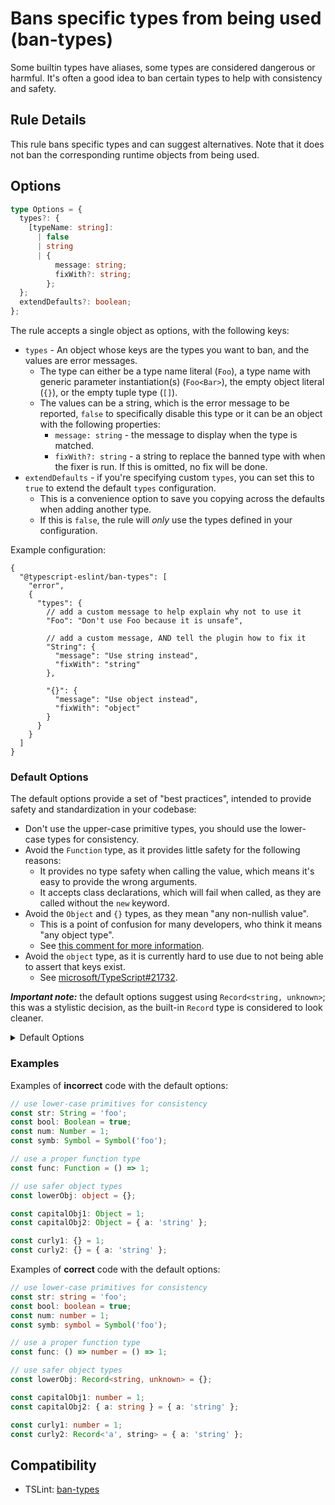 # Bans specific types from being used (ban-types)

Some builtin types have aliases, some types are considered dangerous or harmful. It's often a good idea to ban certain types to help with consistency and safety.

## Rule Details

This rule bans specific types and can suggest alternatives. Note that it does not ban the corresponding runtime objects from being used.

## Options

```ts
type Options = {
  types?: {
    [typeName: string]:
      | false
      | string
      | {
          message: string;
          fixWith?: string;
        };
  };
  extendDefaults?: boolean;
};
```

The rule accepts a single object as options, with the following keys:

* `types` - An object whose keys are the types you want to ban, and the values are error messages.
  * The type can either be a type name literal (`Foo`), a type name with generic parameter instantiation(s) (`Foo<Bar>`), the empty object literal (`{}`), or the empty tuple type (`[]`).
  * The values can be a string, which is the error message to be reported, `false` to specifically disable this type or it can be an object with the following properties:
    * `message: string` - the message to display when the type is matched.
    * `fixWith?: string` - a string to replace the banned type with when the fixer is run. If this is omitted, no fix will be done.
* `extendDefaults` - if you're specifying custom `types`, you can set this to `true` to extend the default `types` configuration.
  * This is a convenience option to save you copying across the defaults when adding another type.
  * If this is `false`, the rule will _only_ use the types defined in your configuration.

Example configuration:

```
{
  "@typescript-eslint/ban-types": [
    "error",
    {
      "types": {
        // add a custom message to help explain why not to use it
        "Foo": "Don't use Foo because it is unsafe",

        // add a custom message, AND tell the plugin how to fix it
        "String": {
          "message": "Use string instead",
          "fixWith": "string"
        },

        "{}": {
          "message": "Use object instead",
          "fixWith": "object"
        }
      }
    }
  ]
}
```

### Default Options

The default options provide a set of "best practices", intended to provide safety and standardization in your codebase:

* Don't use the upper-case primitive types, you should use the lower-case types for consistency.
* Avoid the `Function` type, as it provides little safety for the following reasons:
  * It provides no type safety when calling the value, which means it's easy to provide the wrong arguments.
  * It accepts class declarations, which will fail when called, as they are called without the `new` keyword.
* Avoid the `Object` and `{}` types, as they mean "any non-nullish value".
  * This is a point of confusion for many developers, who think it means "any object type".
  * See [this comment for more information](https://github.com/typescript-eslint/typescript-eslint/issues/2063#issuecomment-675156492).
* Avoid the `object` type, as it is currently hard to use due to not being able to assert that keys exist.
  * See [microsoft/TypeScript#21732](https://github.com/microsoft/TypeScript/issues/21732).

_**Important note:**_ the default options suggest using `Record<string, unknown>`; this was a stylistic decision, as the built-in `Record` type is considered to look cleaner.

<details>

<summary>Default Options</summary>

```ts
const defaultTypes = {
  String: {
    message: 'Use string instead',
    fixWith: 'string',
  },
  Boolean: {
    message: 'Use boolean instead',
    fixWith: 'boolean',
  },
  Number: {
    message: 'Use number instead',
    fixWith: 'number',
  },
  Symbol: {
    message: 'Use symbol instead',
    fixWith: 'symbol',
  },

  Function: {
    message: [
      'The `Function` type accepts any function-like value.',
      'It provides no type safety when calling the function, which can be a common source of bugs.',
      'It also accepts things like class declarations, which will throw at runtime as they will not be called with `new`.',
      'If you are expecting the function to accept certain arguments, you should explicitly define the function shape.',
    ].join('\n'),
  },

  // object typing
  Object: {
    message: [
      'The `Object` type actually means "any non-nullish value", so it is marginally better than `unknown`.',
      '- If you want a type meaning "any object", you probably want `Record<string, unknown>` instead.',
      '- If you want a type meaning "any value", you probably want `unknown` instead.',
    ].join('\n'),
  },
  '{}': {
    message: [
      '`{}` actually means "any non-nullish value".',
      '- If you want a type meaning "any object", you probably want `Record<string, unknown>` instead.',
      '- If you want a type meaning "any value", you probably want `unknown` instead.',
    ].join('\n'),
  },
  object: {
    message: [
      'The `object` type is currently hard to use ([see this issue](https://github.com/microsoft/TypeScript/issues/21732)).',
      'Consider using `Record<string, unknown>` instead, as it allows you to more easily inspect and use the keys.',
    ].join('\n'),
  },
};
```

</details>

### Examples

Examples of **incorrect** code with the default options:

```ts
// use lower-case primitives for consistency
const str: String = 'foo';
const bool: Boolean = true;
const num: Number = 1;
const symb: Symbol = Symbol('foo');

// use a proper function type
const func: Function = () => 1;

// use safer object types
const lowerObj: object = {};

const capitalObj1: Object = 1;
const capitalObj2: Object = { a: 'string' };

const curly1: {} = 1;
const curly2: {} = { a: 'string' };
```

Examples of **correct** code with the default options:

```ts
// use lower-case primitives for consistency
const str: string = 'foo';
const bool: boolean = true;
const num: number = 1;
const symb: symbol = Symbol('foo');

// use a proper function type
const func: () => number = () => 1;

// use safer object types
const lowerObj: Record<string, unknown> = {};

const capitalObj1: number = 1;
const capitalObj2: { a: string } = { a: 'string' };

const curly1: number = 1;
const curly2: Record<'a', string> = { a: 'string' };
```

## Compatibility

* TSLint: [ban-types](https://palantir.github.io/tslint/rules/ban-types/)
